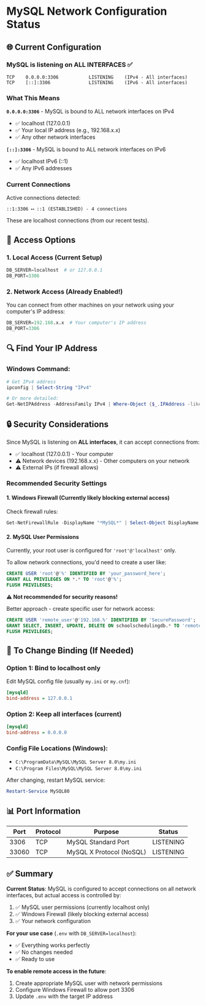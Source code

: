 # MySQL Network Configuration Status

## 🌐 Current Configuration

### MySQL is listening on **ALL INTERFACES** ✅

```
TCP    0.0.0.0:3306           LISTENING    (IPv4 - All interfaces)
TCP    [::]:3306              LISTENING    (IPv6 - All interfaces)
```

### What This Means

**`0.0.0.0:3306`** - MySQL is bound to ALL network interfaces on IPv4
- ✅ localhost (127.0.0.1)
- ✅ Your local IP address (e.g., 192.168.x.x)
- ✅ Any other network interfaces

**`[::]:3306`** - MySQL is bound to ALL network interfaces on IPv6
- ✅ localhost IPv6 (::1)
- ✅ Any IPv6 addresses

### Current Connections

Active connections detected:
```
::1:3306 ⟷ ::1 (ESTABLISHED) - 4 connections
```
These are localhost connections (from our recent tests).

## 📡 Access Options

### 1. Local Access (Current Setup)
```python
DB_SERVER=localhost  # or 127.0.0.1
DB_PORT=3306
```

### 2. Network Access (Already Enabled!)
You can connect from other machines on your network using your computer's IP address:

```python
DB_SERVER=192.168.x.x  # Your computer's IP address
DB_PORT=3306
```

## 🔍 Find Your IP Address

### Windows Command:
```powershell
# Get IPv4 address
ipconfig | Select-String "IPv4"

# Or more detailed:
Get-NetIPAddress -AddressFamily IPv4 | Where-Object {$_.IPAddress -like "192.168.*"} | Select-Object IPAddress, InterfaceAlias
```

## 🔒 Security Considerations

Since MySQL is listening on **ALL interfaces**, it can accept connections from:
- ✅ localhost (127.0.0.1) - Your computer
- ⚠️ Network devices (192.168.x.x) - Other computers on your network
- ⚠️ External IPs (if firewall allows)

### Recommended Security Settings

#### 1. Windows Firewall (Currently likely blocking external access)
Check firewall rules:
```powershell
Get-NetFirewallRule -DisplayName "*MySQL*" | Select-Object DisplayName, Enabled, Direction, Action
```

#### 2. MySQL User Permissions
Currently, your root user is configured for `'root'@'localhost'` only.

To allow network connections, you'd need to create a user like:
```sql
CREATE USER 'root'@'%' IDENTIFIED BY 'your_password_here';
GRANT ALL PRIVILEGES ON *.* TO 'root'@'%';
FLUSH PRIVILEGES;
```
**⚠️ Not recommended for security reasons!**

Better approach - create specific user for network access:
```sql
CREATE USER 'remote_user'@'192.168.%' IDENTIFIED BY 'SecurePassword';
GRANT SELECT, INSERT, UPDATE, DELETE ON schoolschedulingdb.* TO 'remote_user'@'192.168.%';
FLUSH PRIVILEGES;
```

## 🔧 To Change Binding (If Needed)

### Option 1: Bind to localhost only
Edit MySQL config file (usually `my.ini` or `my.cnf`):
```ini
[mysqld]
bind-address = 127.0.0.1
```

### Option 2: Keep all interfaces (current)
```ini
[mysqld]
bind-address = 0.0.0.0
```

### Config File Locations (Windows):
- `C:\ProgramData\MySQL\MySQL Server 8.0\my.ini`
- `C:\Program Files\MySQL\MySQL Server 8.0\my.ini`

After changing, restart MySQL service:
```powershell
Restart-Service MySQL80
```

## 📊 Port Information

| Port  | Protocol | Purpose                    | Status   |
|-------|----------|----------------------------|----------|
| 3306  | TCP      | MySQL Standard Port        | LISTENING|
| 33060 | TCP      | MySQL X Protocol (NoSQL)   | LISTENING|

## ✅ Summary

**Current Status**: MySQL is configured to accept connections on all network interfaces, but actual access is controlled by:
1. ✅ MySQL user permissions (currently localhost only)
2. ✅ Windows Firewall (likely blocking external access)
3. ✅ Your network configuration

**For your use case** (`.env` with `DB_SERVER=localhost`):
- ✅ Everything works perfectly
- ✅ No changes needed
- ✅ Ready to use

**To enable remote access in the future**:
1. Create appropriate MySQL user with network permissions
2. Configure Windows Firewall to allow port 3306
3. Update `.env` with the target IP address

